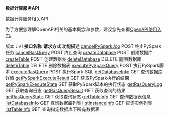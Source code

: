 **数据计算服务API**

数据计算服务相关API

为了方便您理解OpenAPI相关的基本概念和参数，建议您先查看[OpenAPI使用入门](https://www.jdcloud.com/help/detail/355/isCatalog/0)。

版本：v1
**接口名称** **请求方式** **功能描述** [cancelPySparkJob](http://www.jdcloud.com/help/detail/3630/isCatalog/1) POST 终止PySpark任务 [cancelRasQuery](http://www.jdcloud.com/help/detail/3631/isCatalog/1) POST 终止查询 [createDatabase](http://www.jdcloud.com/help/detail/3300/isCatalog/1) POST 创建数据库 [createTable](http://www.jdcloud.com/help/detail/3307/isCatalog/1) POST 创建数据表 [deleteDatabase](http://www.jdcloud.com/help/detail/3301/isCatalog/1) DELETE 删除数据库 [deleteTable](http://www.jdcloud.com/help/detail/3308/isCatalog/1) DELETE 删除数据表 [executePySparkQuery](http://www.jdcloud.com/help/detail/3632/isCatalog/1) POST 执行PySpark脚本 [executeRasQuery](http://www.jdcloud.com/help/detail/3633/isCatalog/1) POST 执行Spark SQL [getDatabaseInfo](http://www.jdcloud.com/help/detail/3302/isCatalog/1) GET 查询数据库详情 [getPySparkExecuteResult](http://www.jdcloud.com/help/detail/3634/isCatalog/1) GET 获取PySpark执行的结果 [getPySparkExecuteState](http://www.jdcloud.com/help/detail/3635/isCatalog/1) GET 获取PySpark脚本的执行状态 [getRasQueryLog](http://www.jdcloud.com/help/detail/3636/isCatalog/1) GET 获取查询日志 [getRasQueryResult](http://www.jdcloud.com/help/detail/3637/isCatalog/1) GET 获取查询的结果 [getRasQueryState](http://www.jdcloud.com/help/detail/3638/isCatalog/1) GET 获取查询状态 [getTableInfo](http://www.jdcloud.com/help/detail/3309/isCatalog/1) GET 查询数据表信息 [listDatabaseInfo](http://www.jdcloud.com/help/detail/3303/isCatalog/1) GET 查询数据库列表 [listInstanceInfo](http://www.jdcloud.com/help/detail/3305/isCatalog/1) GET 查询实例列表 [listTableInfo](http://www.jdcloud.com/help/detail/3310/isCatalog/1) GET 查询指定数据库下所有数据表